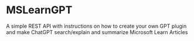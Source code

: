 # MSLearnGPT
A simple REST API with instructions on how to create your own GPT plugin and make ChatGPT search/explain and summarize Microsoft Learn Articles

